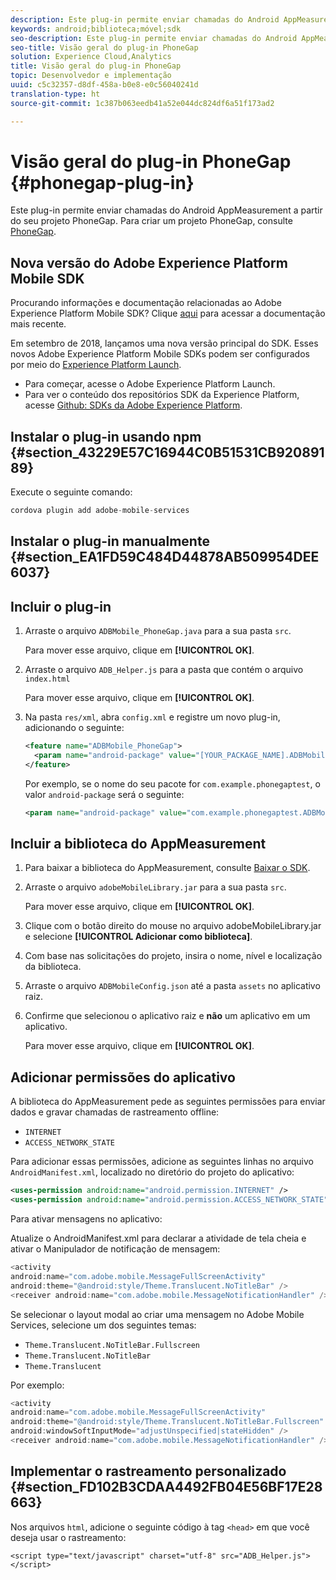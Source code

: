```yaml
---
description: Este plug-in permite enviar chamadas do Android AppMeasurement a partir do seu projeto PhoneGap.
keywords: android;biblioteca;móvel;sdk
seo-description: Este plug-in permite enviar chamadas do Android AppMeasurement a partir do seu projeto PhoneGap.
seo-title: Visão geral do plug-in PhoneGap
solution: Experience Cloud,Analytics
title: Visão geral do plug-in PhoneGap
topic: Desenvolvedor e implementação
uuid: c5c32357-d8df-458a-b0e8-e0c56040241d
translation-type: ht
source-git-commit: 1c387b063eedb41a52e044dc824df6a51f173ad2

---
```



# Visão geral do plug-in PhoneGap {#phonegap-plug-in}

Este plug-in permite enviar chamadas do Android AppMeasurement a partir do seu projeto PhoneGap. Para criar um projeto PhoneGap, consulte [PhoneGap](https://helpx.adobe.com/br/experience-manager/6-4/mobile/using/phonegap.html).

## Nova versão do Adobe Experience Platform Mobile SDK

Procurando informações e documentação relacionadas ao Adobe Experience Platform Mobile SDK? Clique [aqui](https://aep-sdks.gitbook.io/docs/) para acessar a documentação mais recente.

Em setembro de 2018, lançamos uma nova versão principal do SDK. Esses novos Adobe Experience Platform Mobile SDKs podem ser configurados por meio do [Experience Platform Launch](https://www.adobe.com/br/experience-platform/launch.html).

* Para começar, acesse o Adobe Experience Platform Launch.
* Para ver o conteúdo dos repositórios SDK da Experience Platform, acesse [Github: SDKs da Adobe Experience Platform](https://github.com/Adobe-Marketing-Cloud/acp-sdks).


## Instalar o plug-in usando npm {#section_43229E57C16944C0B51531CB92089189}

Execute o seguinte comando:

```java
cordova plugin add adobe-mobile-services
```

## Instalar o plug-in manualmente {#section_EA1FD59C484D44878AB509954DEE6037}

## Incluir o plug-in

1. Arraste o arquivo `ADBMobile_PhoneGap.java` para a sua pasta `src`.

   Para mover esse arquivo, clique em **[!UICONTROL OK]**.

1. Arraste o arquivo `ADB_Helper.js` para a pasta que contém o arquivo `index.html`

   Para mover esse arquivo, clique em **[!UICONTROL OK]**.

1. Na pasta `res/xml`, abra `config.xml` e registre um novo plug-in, adicionando o seguinte:

   ```xml
   <feature name="ADBMobile_PhoneGap"> 
     <param name="android-package" value="[YOUR_PACKAGE_NAME].ADBMobile_PhoneGap" /> 
   </feature>
   ```

   Por exemplo, se o nome do seu pacote for `com.example.phonegaptest`, o valor `android-package` será o seguinte:

   ```xml
   <param name="android-package" value="com.example.phonegaptest.ADBMobile_PhoneGap" />
   ```

## Incluir a biblioteca do AppMeasurement

1. Para baixar a biblioteca do AppMeasurement, consulte [Baixar o SDK](/help/android/getting-started/dev-qs.md).
1. Arraste o arquivo `adobeMobileLibrary.jar` para a sua pasta `src`.

   Para mover esse arquivo, clique em **[!UICONTROL OK]**.

1. Clique com o botão direito do mouse no arquivo adobeMobileLibrary.jar e selecione **[!UICONTROL Adicionar como biblioteca]**.
1. Com base nas solicitações do projeto, insira o nome, nível e localização da biblioteca.
1. Arraste o arquivo `ADBMobileConfig.json` até a pasta `assets` no aplicativo raiz.
1. Confirme que selecionou o aplicativo raiz e **não** um aplicativo em um aplicativo.

   Para mover esse arquivo, clique em **[!UICONTROL OK]**.

## Adicionar permissões do aplicativo

A biblioteca do AppMeasurement pede as seguintes permissões para enviar dados e gravar chamadas de rastreamento offline:

* `INTERNET`
* `ACCESS_NETWORK_STATE`

Para adicionar essas permissões, adicione as seguintes linhas no arquivo `AndroidManifest.xml`, localizado no diretório do projeto do aplicativo:

```xml
<uses-permission android:name="android.permission.INTERNET" /> 
<uses-permission android:name="android.permission.ACCESS_NETWORK_STATE" />
```

Para ativar mensagens no aplicativo:

Atualize o AndroidManifest.xml para declarar a atividade de tela cheia e ativar o Manipulador de notificação de mensagem:

```java
<activity  
android:name="com.adobe.mobile.MessageFullScreenActivity"  
android:theme="@android:style/Theme.Translucent.NoTitleBar" /> 
<receiver android:name="com.adobe.mobile.MessageNotificationHandler" />
```

Se selecionar o layout modal ao criar uma mensagem no Adobe Mobile Services, selecione um dos seguintes temas:

* `Theme.Translucent.NoTitleBar.Fullscreen`
* `Theme.Translucent.NoTitleBar`
* `Theme.Translucent`

Por exemplo:

```java
<activity 
android:name="com.adobe.mobile.MessageFullScreenActivity" 
android:theme="@android:style/Theme.Translucent.NoTitleBar.Fullscreen" 
android:windowSoftInputMode="adjustUnspecified|stateHidden" /> 
<receiver android:name="com.adobe.mobile.MessageNotificationHandler" />
```

## Implementar o rastreamento personalizado {#section_FD102B3CDAA4492FB04E56BF17E28663}

Nos arquivos `html`, adicione o seguinte código à tag `<head>` em que você deseja usar o rastreamento:

```
<script type="text/javascript" charset="utf-8" src="ADB_Helper.js"></script>
```


